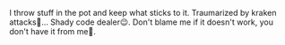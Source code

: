 I throw stuff in the pot and keep what sticks to it.
Traumarized by kraken attacks👀...
Shady code dealer😉. Don't blame me if it doesn't work, you don't have it from me🥷.

